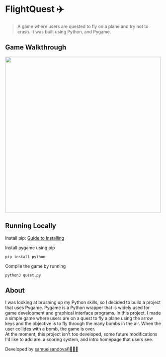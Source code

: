 # FlightQuest ✈️

>  A game where users are quested to fly on a plane and try not to crash. It was built using Python, and Pygame.


## Game Walkthrough
<img src="https://github.com/samuelsandoval1/FlightQuest/raw/main/media/demo.gif" width=500>

## Running Locally
Install pip: [Guide to Installing](https://pip.pypa.io/en/stable/installing/) <br/>

Install pygame using pip
```
pip install python 
``` 

Compile the game by running 
```
python3 quest.py 
``` 

## About
I was looking at brushing up my Python skills, so I decided to build a project that uses Pygame. Pygame is a Python wrapper that is widely used for game development and graphical interface programs. In this project, I made a simple game where users are on a quest to fly a plane using the arrow keys and the objective is to fly through the many bombs in the air. When the user collides with a bomb, the game is over. \
At the moment, this project isn't too developed, some future modifications I'd like to add are: a scoring system, and intro homepage that users see. 

Developed by [samuelsandoval1👨🏻‍💻](https://github.com/samuelsandoval1/)
